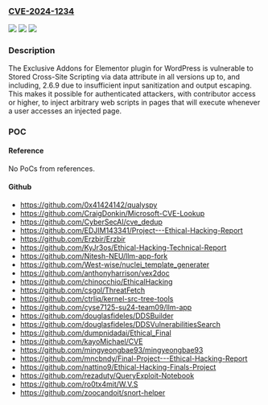 ### [CVE-2024-1234](https://cve.mitre.org/cgi-bin/cvename.cgi?name=CVE-2024-1234)
![](https://img.shields.io/static/v1?label=Product&message=Exclusive%20Addons%20for%20Elementor&color=blue)
![](https://img.shields.io/static/v1?label=Version&message=*%3C%3D%202.6.9%20&color=brighgreen)
![](https://img.shields.io/static/v1?label=Vulnerability&message=CWE-79%20Improper%20Neutralization%20of%20Input%20During%20Web%20Page%20Generation%20('Cross-site%20Scripting')&color=brighgreen)

### Description

The Exclusive Addons for Elementor plugin for WordPress is vulnerable to Stored Cross-Site Scripting via data attribute in all versions up to, and including, 2.6.9 due to insufficient input sanitization and output escaping. This makes it possible for authenticated attackers, with contributor access or higher, to inject arbitrary web scripts in pages that will execute whenever a user accesses an injected page.

### POC

#### Reference
No PoCs from references.

#### Github
- https://github.com/0x41424142/qualyspy
- https://github.com/CraigDonkin/Microsoft-CVE-Lookup
- https://github.com/CyberSecAI/cve_dedup
- https://github.com/EDJIM143341/Project---Ethical-Hacking-Report
- https://github.com/Erzbir/Erzbir
- https://github.com/KyJr3os/Ethical-Hacking-Technical-Report
- https://github.com/Nitesh-NEU/llm-app-fork
- https://github.com/West-wise/nuclei_template_generater
- https://github.com/anthonyharrison/vex2doc
- https://github.com/chinocchio/EthicalHacking
- https://github.com/csgol/ThreatFetch
- https://github.com/ctrliq/kernel-src-tree-tools
- https://github.com/cyse7125-su24-team09/llm-app
- https://github.com/douglasfideles/DDSBuilder
- https://github.com/douglasfideles/DDSVulnerabilitiesSearch
- https://github.com/dumpnidadai/Ethical_Final
- https://github.com/kayoMichael/CVE
- https://github.com/mingyeongbae93/mingyeongbae93
- https://github.com/mncbndy/Final-Project---Ethical-Hacking-Report
- https://github.com/nattino9/Ethical-Hacking-Finals-Project
- https://github.com/rezaduty/QueryExploit-Notebook
- https://github.com/ro0tx4mit/W.V.S
- https://github.com/zoocandoit/snort-helper

